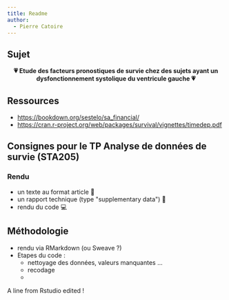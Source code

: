 ```yaml
---
title: Readme
author:
  - Pierre Catoire
---
```


## Sujet

<p align="center">
  <b> 💗 Etude des facteurs pronostiques de survie chez des sujets ayant un dysfonctionnement systolique du ventricule gauche 💗</b>
 </p align>

## Ressources

- https://bookdown.org/sestelo/sa_financial/
- https://cran.r-project.org/web/packages/survival/vignettes/timedep.pdf


## Consignes pour le TP Analyse de données de survie (STA205)

### Rendu
- un texte au format article 📃
- un rapport technique (type "supplementary data") 📖
- rendu du code 💻

## Méthodologie

- rendu via RMarkdown (ou Sweave ?)
- Etapes du code :
  -  nettoyage des données, valeurs manquantes ...
  -  recodage
  -  
A line from Rstudio edited !
